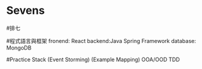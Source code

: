 # Sevens

#排七

#程式語言與框架
fronend: React
backend:Java Spring Framework
database: MongoDB

#Practice Stack
(Event Storming)
(Example Mapping)
OOA/OOD
TDD 
